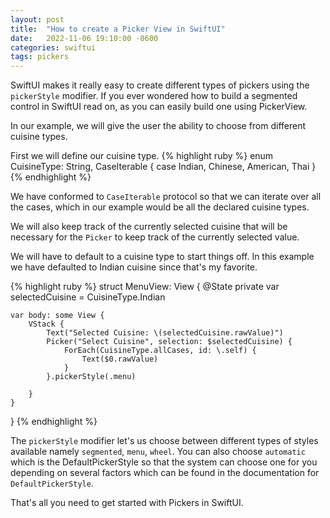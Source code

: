 ```yaml
---
layout: post
title:  "How to create a Picker View in SwiftUI"
date:   2022-11-06 19:10:00 -0600
categories: swiftui
tags: pickers
---
```


SwiftUI makes it really easy to create different types of pickers using the
`pickerStyle` modifier. If you ever wondered how to build a segmented control in SwiftUI read on, as you can easily
build one using PickerView.

In our example, we will give the user the ability to choose from different
cuisine types.

First we will define our cuisine type.
{% highlight ruby %}
enum CuisineType: String, CaseIterable {
    case Indian, Chinese, American, Thai
}
{% endhighlight %}

We have conformed to `CaseIterable` protocol so that we can iterate over all the
cases, which in our example would be all the declared cuisine types.

We will also keep track of the currently selected cuisine that will be necessary
for the `Picker` to keep track of the currently selected value.

We will have to default to a cuisine type to start things off. In this example
we have defaulted to Indian cuisine since that's my favorite.

{% highlight ruby %}
struct MenuView: View {
    @State private var selectedCuisine = CuisineType.Indian

    var body: some View {
        VStack {
            Text("Selected Cuisine: \(selectedCuisine.rawValue)")
            Picker("Select Cuisine", selection: $selectedCuisine) {
                ForEach(CuisineType.allCases, id: \.self) {
                    Text($0.rawValue)
                }
            }.pickerStyle(.menu)

        }
    }
}
{% endhighlight %}

The `pickerStyle` modifier let's us choose between different types of styles
available namely `segmented`, `menu`, `wheel`.
You can also choose `automatic` which is the DefaultPickerStyle so that the
system can choose one for you depending on several factors which can be found in
the documentation for `DefaultPickerStyle`.

That's all you need to get started with Pickers in SwiftUI.
